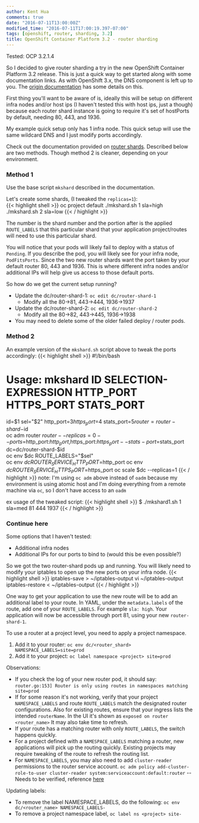 ```yaml
---
author: Kent Hua
comments: true
date: "2016-07-11T13:00:00Z"
modified_time: "2016-07-11T17:00:19.397-07:00"
tags: [openshift, router, sharding, 3.2]
title: OpenShift Container Platform 3.2 - router sharding
---
```


Tested: OCP 3.2.1.4

So I decided to give router sharding a try in the new OpenShift Container Platform 3.2 release.  This is just a quick way to get started along with some documentation links.  As with OpenShift 3.x, the DNS component is left up to you.  The [origin documentation](https://github.com/openshift/origin/blob/master/docs/router_sharding.md) has some details on this.

First thing you'll want to be aware of is, ideally this will be setup on different infra nodes and/or host ips (I haven't tested this with host ips, just a though) because each router shard instance is going to require it's set of hostPorts by default, needing 80, 443, and 1936.  

My example quick setup only has 1 infra node.  This quick setup will use the same wildcard DNS and I just modify ports accordingly.

Check out the documentation provided on [router shards](https://docs.openshift.com/enterprise/3.2/install_config/install/deploy_router.html#creating-router-shards).  Described below are two methods.  Though method 2 is cleaner, depending on your environment.

### Method 1
Use the base script `mkshard` described in the documentation.  

Let's create some shards, (I tweaked the `replicas=1`):  
{{< highlight shell >}}
oc project default
./mkshard.sh 1 sla=high
./mkshard.sh 2 sla=low
{{< / highlight >}}

The number is the shard number and the portion after is the applied `ROUTE_LABELS` that this particular shard that your application project/routes will need to use this particular shard.

You will notice that your pods will likely fail to deploy with a status of `Pending`.  If you describe the pod, you will likely see for your infra node, `PodFitsPorts`.  Since the two new router shards want the port taken by your default router 80, 443 and 1936.  This is where different infra nodes and/or additional IPs will help give us access to those default ports.  

So how do we get the current setup running?  

* Update the dc/router-shard-1: `oc edit dc/router-shard-1`  
  * Modify all the 80->81, 443->444, 1936->1937  
* Update the dc/router-shard-2: `oc edit dc/router-shard-2`   
  * Modify all the 80->82, 443->445, 1936->1938  
* You may need to delete some of the older failed deploy / router pods.   

### Method 2 
An example version of the `mkshard.sh` script above to tweak the ports accordingly:
{{< highlight shell >}}
#!/bin/bash
# Usage: mkshard ID SELECTION-EXPRESSION HTTP_PORT HTTPS_PORT STATS_PORT
id=$1
sel="$2"
http_port=$3
https_port=$4
stats_port=$5
router=router-shard-$id           
oc adm router $router --replicas=0 --ports=$http_port:$http_port,$https_port:$https_port --stats-port=$stats_port
dc=dc/router-shard-$id            
oc env $dc ROUTE_LABELS="$sel"  
oc env $dc ROUTER_SERVICE_HTTP_PORT=$http_port
oc env $dc ROUTER_SERVICE_HTTPS_PORT=$https_port
oc scale $dc --replicas=1
{{< / highlight >}}
note: I'm using `oc adm` above instead of `oadm` because my environment is using atomic host and I'm doing everything from a remote machine via `oc`, so I don't have access to an `oadm`  

ex usage of the tweaked script:
{{< highlight shell >}}
$ ./mkshard1.sh 1 sla=med 81 444 1937
{{< / highlight >}}

### Continue here
Some options that I haven't tested:  

* Additional infra nodes  
* Additional IPs for our ports to bind to (would this be even possible?)  

So we got the two router-shard pods up and running.  You will likely need to modify your iptables to open up the new ports on your infra node.
{{< highlight shell >}}
iptables-save > ~/iptables-output
vi ~/iptables-output
iptables-restore < ~/iptables-output
{{< / highlight >}}


One way to get your application to use the new route will be to add an additional label to your route.  In YAML, under the `metadata.labels` of the route, add one of your `ROUTE_LABELS`.  For example `sla: high`.  Your application will now be accessible through port 81, using your new `router-shard-1`.  

To use a router at a project level, you need to apply a project namespace.

1. Add it to your router: `oc env dc/<router_shard> NAMESPACE_LABELS=site=prod` 
2. Add it to your project:  `oc label namespace <project> site=prod`


Observations:

* If you check the log of your new router pod, it should say: `router.go:153] Router is only using routes in namespaces matching site=prod`
* If for some reason it's not working, verify that your project `NAMESPACE_LABELS` and route `ROUTE_LABELS` match the designated router configurations.  Also for existing routes, ensure that your ingress lists the intended `routerName`.  In the UI it's shown as `exposed on router <router_name>`  It may also take time to refresh.
* If your route has a matching router with only `ROUTE_LABELS`, the switch happens quickly.
* For a project defined with a `NAMESPACE_LABELS` matching a router, new applications will pick up the routing quickly.  Existing projects may require tweaking of the route to refresh the routing list.
* For `NAMESPACE_LABELS`, you may also need to add `cluster-reader` permissions to the router service account.  `oc adm policy add-cluster-role-to-user cluster-reader system:serviceaccount:default:router` -- Needs to be verified, reference [here](https://github.com/openshift/openshift-docs/blob/master/install_config/install/deploy_router.adoc#using-namespace-router-shards)

Updating labels:

* To remove the label NAMESPACE_LABELS, do the following: `oc env dc/<router_name> NAMESPACE_LABELS-`
* To remove a project namespace label, `oc label ns <project> site-`
